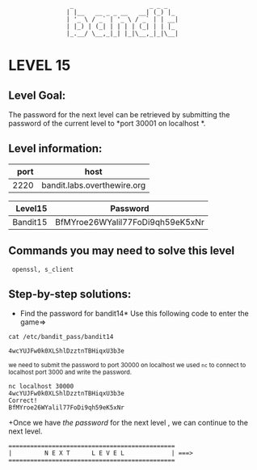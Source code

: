                      _                     _ _ _
                    | |__   __ _ _ __   __| (_) |_
                    | '_ \ / _` | '_ \ / _` | | __|
                    | |_) | (_| | | | | (_| | | |_
                    |_.__/ \__,_|_| |_|\__,_|_|\__|  



# LEVEL 15

## Level Goal:

The password for the next level can be retrieved by submitting the password of 
the current level to *port 30001 on localhost *.




## Level information:

| port |             host               |
|-----:|--------------------------------|
| 2220 |  bandit.labs.overthewire.org   |

| Level15  |    Password                           |
|-------:  |---------------------------------------|
| Bandit15 |    BfMYroe26WYalil77FoDi9qh59eK5xNr   |

## Commands you may need to solve this level

```
 openssl, s_client
```

## Step-by-step solutions:

+ Find the password for bandit14* 
 Use this following code to enter the game=>
```
cat /etc/bandit_pass/bandit14
```
```
4wcYUJFw0k0XLShlDzztnTBHiqxU3b3e
```
<sub>we need to submit the password to port 30000 on localhost we used `nc` to connect to localhost port 3000 and write the password.</sub>


```
nc localhost 30000
4wcYUJFw0k0XLShlDzztnTBHiqxU3b3e
Correct!
BfMYroe26WYalil77FoDi9qh59eK5xNr
```

+Once we have  *the password* for the next level , we can continue to the next level. 



 
```
==============================================
|         N E X T      L E V E L             | ===>
==============================================    
```
